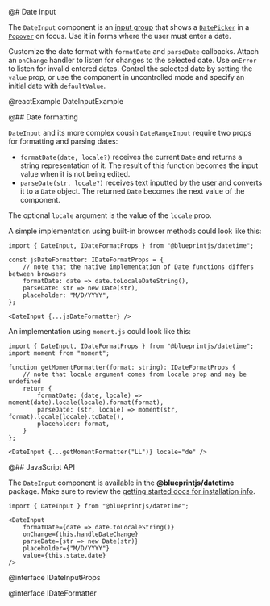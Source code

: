 @# Date input

The `DateInput` component is an [input group](#core/components/forms/input-group) that shows a [`DatePicker`](#datetime/datepicker) in a [`Popover`](#core/components/popover) on focus. Use it in forms where the user must enter a date.

Customize the date format with `formatDate` and `parseDate` callbacks.
Attach an `onChange` handler to listen for changes to the selected date.
Use `onError` to listen for invalid entered dates.
Control the selected date by setting the `value` prop, or use the component in uncontrolled mode and specify an initial date with `defaultValue`.

@reactExample DateInputExample

@## Date formatting

`DateInput` and its more complex cousin `DateRangeInput` require two props for formatting and parsing dates:

- `formatDate(date, locale?)` receives the current `Date` and returns a string representation of it. The result of this function becomes the input value when it is not being edited.
- `parseDate(str, locale?)` receives text inputted by the user and converts it to a `Date` object. The returned `Date` becomes the next value of the component.

The optional `locale` argument is the value of the `locale` prop.

A simple implementation using built-in browser methods could look like this:

```tsx
import { DateInput, IDateFormatProps } from "@blueprintjs/datetime";

const jsDateFormatter: IDateFormatProps = {
    // note that the native implementation of Date functions differs between browsers
    formatDate: date => date.toLocaleDateString(),
    parseDate: str => new Date(str),
    placeholder: "M/D/YYYY",
};

<DateInput {...jsDateFormatter} />
```

An implementation using `moment.js` could look like this:

```tsx
import { DateInput, IDateFormatProps } from "@blueprintjs/datetime";
import moment from "moment";

function getMomentFormatter(format: string): IDateFormatProps {
    // note that locale argument comes from locale prop and may be undefined
    return {
        formatDate: (date, locale) => moment(date).locale(locale).format(format),
        parseDate: (str, locale) => moment(str, format).locale(locale).toDate(),
        placeholder: format,
    }
};

<DateInput {...getMomentFormatter("LL")} locale="de" />
```


@## JavaScript API

The `DateInput` component is available in the __@blueprintjs/datetime__ package.
Make sure to review the [getting started docs for installation info](#blueprint/getting-started).

```tsx
import { DateInput } from "@blueprintjs/datetime";

<DateInput
    formatDate={date => date.toLocaleString()}
    onChange={this.handleDateChange}
    parseDate={str => new Date(str)}
    placeholder={"M/D/YYYY"}
    value={this.state.date}
/>
```

@interface IDateInputProps

@interface IDateFormatter
